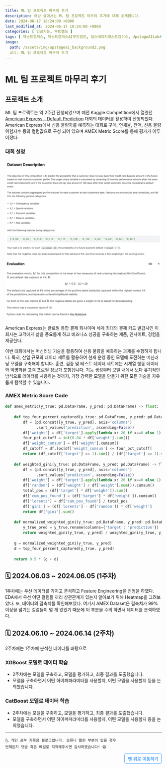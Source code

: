 ```yaml
---
title: ML 팀 프로젝트 마무리 후기
description: 해당 글에서는 ML 팀 프로젝트 마무리 후기에 대해 소개합니다.
date: 2024-06-17 18:24:00 +0900
last_modified_at: 2024-06-17 18:24:00 +0900
categories: [ 인공지능, 부트캠프 ]
tags: [ 패스트캠퍼스, 패스트캠퍼스AI부트캠프, 업스테이지패스트캠퍼스, UpstageAILab#국비지원, 패스트캠퍼스업스테이지에이아이랩, 패스트캠퍼스업스테이지부트캠프 ]
image:
  path: /assets/img/upstageai_background2.png
  alt: ML 팀 프로젝트 마무리 후기
---
```


# ML 팀 프로젝트 마무리 후기
## 프로젝트 소개
ML 팀 프로젝트는 약 2주간 진행되었으며 예전 Kaggle Competition에서 열렸던 [American Express - Default Prediction](https://www.kaggle.com/competitions/amex-default-prediction) 대회의 데이터를 활용하여 진행되었다. American Express에서 신용 불량자를 예측하는 대회로 구매, 연체율, 잔액, 신용 불량 위험지수 등의 컬럼값으로 구성 되어 있으며 AMEX Metric Score를 통해 평가가 이루어졌다.

### 대회 설명
<img src="https://raw.githubusercontent.com/SUNGMYEONGGI/image/main/Amex-Description.png" width="700">
<img src="https://raw.githubusercontent.com/SUNGMYEONGGI/image/main/AMEX-Evaluaion-Metrix.png" width="700">

American Express는 글로벌 통합 결제 회사이며 세계 최대의 결제 카드 발급사인 이 회사는 고객에게 삶을 풍요롭게 하고 비즈니스 성공을 구축하는 제품, 인사이트, 경험을 제공한다.

이번 대회에서는 머신러닝 기술을 활용하여 신용 불량을 예측하는 과제를 수행하게 됩니다. 특히, 산업 규모의 데이터 세트를 활용하여 현재 운영 중인 모델에 도전하는 머신러닝 모델을 구축해야 합니다. 훈련, 검증 및 테스트 데이터 세트에는 시계열 행동 데이터와 익명화된 고객 프로필 정보가 포함됩니다. 기능 생성부터 모델 내에서 보다 유기적인 방식으로 데이터를 사용하는 것까지, 가장 강력한 모델을 만들기 위한 모든 기술을 자유롭게 탐색할 수 있습니다.

### AMEX Metric Score Code
```python
def amex_metric(y_true: pd.DataFrame, y_pred: pd.DataFrame) -> float:

    def top_four_percent_captured(y_true: pd.DataFrame, y_pred: pd.DataFrame) -> float:
        df = (pd.concat([y_true, y_pred], axis='columns')
              .sort_values('prediction', ascending=False))
        df['weight'] = df['target'].apply(lambda x: 20 if x==0 else 1)
        four_pct_cutoff = int(0.04 * df['weight'].sum())
        df['weight_cumsum'] = df['weight'].cumsum()
        df_cutoff = df.loc[df['weight_cumsum'] <= four_pct_cutoff]
        return (df_cutoff['target'] == 1).sum() / (df['target'] == 1).sum()
        
    def weighted_gini(y_true: pd.DataFrame, y_pred: pd.DataFrame) -> float:
        df = (pd.concat([y_true, y_pred], axis='columns')
              .sort_values('prediction', ascending=False))
        df['weight'] = df['target'].apply(lambda x: 20 if x==0 else 1)
        df['random'] = (df['weight'] / df['weight'].sum()).cumsum()
        total_pos = (df['target'] * df['weight']).sum()
        df['cum_pos_found'] = (df['target'] * df['weight']).cumsum()
        df['lorentz'] = df['cum_pos_found'] / total_pos
        df['gini'] = (df['lorentz'] - df['random']) * df['weight']
        return df['gini'].sum()

    def normalized_weighted_gini(y_true: pd.DataFrame, y_pred: pd.DataFrame) -> float:
        y_true_pred = y_true.rename(columns={'target': 'prediction'})
        return weighted_gini(y_true, y_pred) / weighted_gini(y_true, y_true_pred)

    g = normalized_weighted_gini(y_true, y_pred)
    d = top_four_percent_captured(y_true, y_pred)

    return 0.5 * (g + d)
```


## 🗓️ 2024.06.03 ~ 2024.06.05 (1주차)
1주차에는 우선 데이터를 가지고 분석하고 Feature Engineering을 진행을 하였다. EDA에서 우선 어떤 컬럼들 끼리 상관관계가 있는지 알아보기 위해 Heatmap을 그려보았다. 또, 데이터의 결측치를 확인해보았다. 여기서 AMEX Dataset은 결측치가 99% 이상을 넘기는 컬럼들이 몇 개 있었기 때문에 이 부분을 주의 하면서 데이터를 분석하였다.


## 🗓️ 2024.06.10 ~ 2024.06.14 (2주차)
2주차에는 1주차에 분석한 데이터를 바탕으로 
### XGBoost 모델로 데이터 학습
- 2주차에는 모델을 구축하고, 모델을 평가하고, 최종 결과를 도출했습니다.
- 모델을 구축하면서 어떤 하이퍼파라미터를 사용할지, 어떤 모델을 사용할지 등을 논의했습니다.

### CatBoost 모델로 데이터 학습
- 2주차에는 모델을 구축하고, 모델을 평가하고, 최종 결과를 도출했습니다.
- 모델을 구축하면서 어떤 하이퍼파라미터를 사용할지, 어떤 모델을 사용할지 등을 논의했습니다.



***
    🌜 개인 공부 기록용 블로그입니다. 오류나 틀린 부분이 있을 경우 
    언제든지 댓글 혹은 메일로 지적해주시면 감사하겠습니다! 😄


<a href="#" style="display: inline-block; padding: 5px 10px; color: #007bff; text-decoration: none; border: 0.5px solid #007bff; border-radius: 5px; float: right;">맨 위로 이동하기</a>